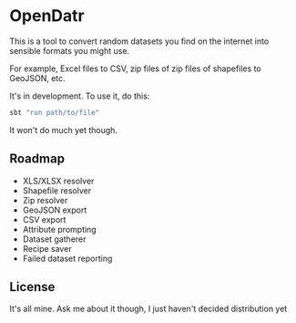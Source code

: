# OpenDatr

This is a tool to convert random datasets you find on the internet into sensible formats you might use.

For example, Excel files to CSV, zip files of zip files of shapefiles to GeoJSON, etc.

It's in development. To use it, do this:

```bash
sbt "run path/to/file"
```

It won't do much yet though.

## Roadmap

* XLS/XLSX resolver
* Shapefile resolver
* Zip resolver
* GeoJSON export
* CSV export
* Attribute prompting
* Dataset gatherer
* Recipe saver
* Failed dataset reporting

## License

It's all mine. Ask me about it though, I just haven't decided distribution yet